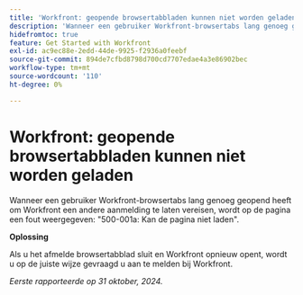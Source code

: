 ```yaml
---
title: 'Workfront: geopende browsertabbladen kunnen niet worden geladen'
description: 'Wanneer een gebruiker Workfront-browsertabs lang genoeg geopend heeft om Workfront een andere aanmelding te laten vereisen, wordt op de pagina een fout weergegeven: "500-001a: Kan de pagina niet laden".'
hidefromtoc: true
feature: Get Started with Workfront
exl-id: ac9ec88e-2edd-44de-9925-f2936a0feebf
source-git-commit: 894de7cfbd8798d700cd7707edae4a3e86902bec
workflow-type: tm+mt
source-wordcount: '110'
ht-degree: 0%

---
```


# Workfront: geopende browsertabbladen kunnen niet worden geladen

Wanneer een gebruiker Workfront-browsertabs lang genoeg geopend heeft om Workfront een andere aanmelding te laten vereisen, wordt op de pagina een fout weergegeven: &quot;500-001a: Kan de pagina niet laden&quot;.

**Oplossing**

Als u het afmelde browsertabblad sluit en Workfront opnieuw opent, wordt u op de juiste wijze gevraagd u aan te melden bij Workfront.

_Eerste rapporteerde op 31 oktober, 2024._
